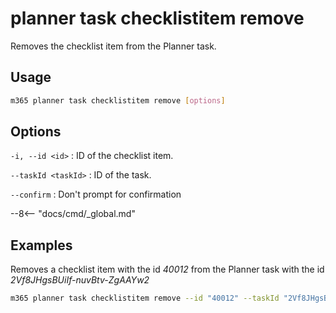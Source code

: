 # planner task checklistitem remove

Removes the checklist item from the Planner task.

## Usage

```sh
m365 planner task checklistitem remove [options]
```

## Options

`-i, --id <id>`
: ID of the checklist item.

`--taskId <taskId>`
: ID of the task.

`--confirm`
: Don't prompt for confirmation

--8<-- "docs/cmd/_global.md"

## Examples

Removes a checklist item with the id _40012_ from the Planner task with the id _2Vf8JHgsBUiIf-nuvBtv-ZgAAYw2_

```sh
m365 planner task checklistitem remove --id "40012" --taskId "2Vf8JHgsBUiIf-nuvBtv-ZgAAYw2" 
```
